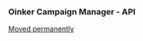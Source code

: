 ### Oinker Campaign Manager - API

<a href="https://gitlab.com/oinker/oinker-api">Moved permanently</a>

